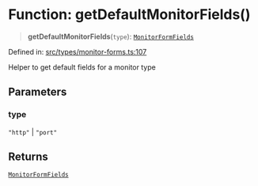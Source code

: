 # Function: getDefaultMonitorFields()

> **getDefaultMonitorFields**(`type`): [`MonitorFormFields`](../type-aliases/MonitorFormFields.md)

Defined in: [src/types/monitor-forms.ts:107](https://github.com/Nick2bad4u/Uptime-Watcher/blob/dca5483e793478722cd3e6e125cafcec5fc771f0/src/types/monitor-forms.ts#L107)

Helper to get default fields for a monitor type

## Parameters

### type

`"http"` | `"port"`

## Returns

[`MonitorFormFields`](../type-aliases/MonitorFormFields.md)
